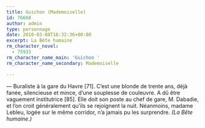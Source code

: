 ```yaml
---
title: Guichon (Mademoiselle)
id: 76668
author: admin
type: personnage
date: 2010-03-08T16:32:36+00:00
excerpt: La Bête humaine
rm_character_novel:
  - 75933
rm_character_name_main: 'Guichon '
rm_character_name_secondary: Mademoiselle

---
```

— Buraliste à la gare du Havre [71]. C&rsquo;est une blonde de trente ans, déjà fanée, silencieuse et mince, d&rsquo;une souplesse de couleuvre. A dû être vaguement institutrice [85]. Elle doit son poste au chef de gare, M. Dabadie, et l&rsquo;on croit généralement qu&rsquo;ils se rejoignent la nuit. Néanmoins, madame Lebleu, logée sur le même corridor, n&rsquo;a jamais pu les surprendre. _(La Bête humaine.)_
